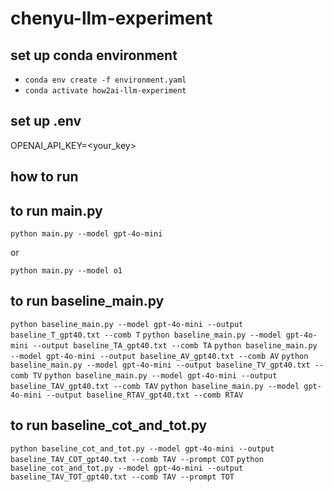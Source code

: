 # chenyu-llm-experiment

## set up conda environment

- `conda env create -f environment.yaml`
- `conda activate how2ai-llm-experiment`

## set up .env

OPENAI_API_KEY=<your_key>

## how to run

## to run main.py

`python main.py --model gpt-4o-mini`

or

`python main.py --model o1`

## to run baseline_main.py

`python baseline_main.py --model gpt-4o-mini --output baseline_T_gpt40.txt --comb T`
`python baseline_main.py --model gpt-4o-mini --output baseline_TA_gpt40.txt --comb TA`
`python baseline_main.py --model gpt-4o-mini --output baseline_AV_gpt40.txt --comb AV`
`python baseline_main.py --model gpt-4o-mini --output baseline_TV_gpt40.txt --comb TV`
`python baseline_main.py --model gpt-4o-mini --output baseline_TAV_gpt40.txt --comb TAV`
`python baseline_main.py --model gpt-4o-mini --output baseline_RTAV_gpt40.txt --comb RTAV`

## to run baseline_cot_and_tot.py

`python baseline_cot_and_tot.py --model gpt-4o-mini --output baseline_TAV_COT_gpt40.txt --comb TAV --prompt COT`
`python baseline_cot_and_tot.py --model gpt-4o-mini --output baseline_TAV_TOT_gpt40.txt --comb TAV --prompt TOT`

